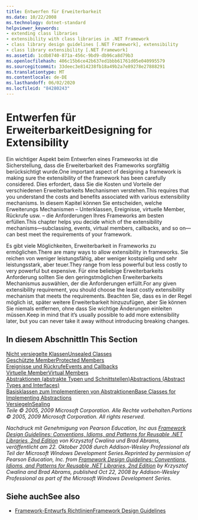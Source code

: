 ```yaml
---
title: Entwerfen für Erweiterbarkeit
ms.date: 10/22/2008
ms.technology: dotnet-standard
helpviewer_keywords:
- extending class libraries
- extensibility with class libraries in .NET Framework
- class library design guidelines [.NET Framework], extensibility
- class library extensibility [.NET Framework]
ms.assetid: 1cdb8740-871a-456c-9bd9-db96ca8d79b3
ms.openlocfilehash: 406c15b6ce42b637ed1bbb61761d05e040995579
ms.sourcegitcommit: 33deec3e814238fb18a49b2a7e89278e27888291
ms.translationtype: MT
ms.contentlocale: de-DE
ms.lasthandoff: 06/02/2020
ms.locfileid: "84280243"
---
```

# <a name="designing-for-extensibility"></a><span data-ttu-id="a162b-102">Entwerfen für Erweiterbarkeit</span><span class="sxs-lookup"><span data-stu-id="a162b-102">Designing for Extensibility</span></span>
<span data-ttu-id="a162b-103">Ein wichtiger Aspekt beim Entwerfen eines Frameworks ist die Sicherstellung, dass die Erweiterbarkeit des Frameworks sorgfältig berücksichtigt wurde.</span><span class="sxs-lookup"><span data-stu-id="a162b-103">One important aspect of designing a framework is making sure the extensibility of the framework has been carefully considered.</span></span> <span data-ttu-id="a162b-104">Dies erfordert, dass Sie die Kosten und Vorteile der verschiedenen Erweiterbarkeits Mechanismen verstehen.</span><span class="sxs-lookup"><span data-stu-id="a162b-104">This requires that you understand the costs and benefits associated with various extensibility mechanisms.</span></span> <span data-ttu-id="a162b-105">In diesem Kapitel können Sie entscheiden, welche Erweiterungs Mechanismen – Unterklassen, Ereignisse, virtuelle Member, Rückrufe usw. – die Anforderungen Ihres Frameworks am besten erfüllen.</span><span class="sxs-lookup"><span data-stu-id="a162b-105">This chapter helps you decide which of the extensibility mechanisms—subclassing, events, virtual members, callbacks, and so on—can best meet the requirements of your framework.</span></span>  
  
 <span data-ttu-id="a162b-106">Es gibt viele Möglichkeiten, Erweiterbarkeit in Frameworks zu ermöglichen.</span><span class="sxs-lookup"><span data-stu-id="a162b-106">There are many ways to allow extensibility in frameworks.</span></span> <span data-ttu-id="a162b-107">Sie reichen von weniger leistungsfähig, aber weniger kostspielig und sehr leistungsstark, aber teuer.</span><span class="sxs-lookup"><span data-stu-id="a162b-107">They range from less powerful but less costly to very powerful but expensive.</span></span> <span data-ttu-id="a162b-108">Für eine beliebige Erweiterbarkeits Anforderung sollten Sie den geringstmöglichen Erweiterbarkeits Mechanismus auswählen, der die Anforderungen erfüllt.</span><span class="sxs-lookup"><span data-stu-id="a162b-108">For any given extensibility requirement, you should choose the least costly extensibility mechanism that meets the requirements.</span></span> <span data-ttu-id="a162b-109">Beachten Sie, dass es in der Regel möglich ist, später weitere Erweiterbarkeit hinzuzufügen, aber Sie können Sie niemals entfernen, ohne dass Sie wichtige Änderungen einleiten müssen.</span><span class="sxs-lookup"><span data-stu-id="a162b-109">Keep in mind that it’s usually possible to add more extensibility later, but you can never take it away without introducing breaking changes.</span></span>  
  
## <a name="in-this-section"></a><span data-ttu-id="a162b-110">In diesem Abschnitt</span><span class="sxs-lookup"><span data-stu-id="a162b-110">In This Section</span></span>  
 [<span data-ttu-id="a162b-111">Nicht versiegelte Klassen</span><span class="sxs-lookup"><span data-stu-id="a162b-111">Unsealed Classes</span></span>](unsealed-classes.md)  
 [<span data-ttu-id="a162b-112">Geschützte Member</span><span class="sxs-lookup"><span data-stu-id="a162b-112">Protected Members</span></span>](protected-members.md)  
 [<span data-ttu-id="a162b-113">Ereignisse und Rückrufe</span><span class="sxs-lookup"><span data-stu-id="a162b-113">Events and Callbacks</span></span>](events-and-callbacks.md)  
 [<span data-ttu-id="a162b-114">Virtuelle Member</span><span class="sxs-lookup"><span data-stu-id="a162b-114">Virtual Members</span></span>](virtual-members.md)  
 [<span data-ttu-id="a162b-115">Abstraktionen (abstrakte Typen und Schnittstellen)</span><span class="sxs-lookup"><span data-stu-id="a162b-115">Abstractions (Abstract Types and Interfaces)</span></span>](abstractions-abstract-types-and-interfaces.md)  
 [<span data-ttu-id="a162b-116">Basisklassen zum Implementieren von Abstraktionen</span><span class="sxs-lookup"><span data-stu-id="a162b-116">Base Classes for Implementing Abstractions</span></span>](base-classes-for-implementing-abstractions.md)  
 [<span data-ttu-id="a162b-117">Versiegeln</span><span class="sxs-lookup"><span data-stu-id="a162b-117">Sealing</span></span>](sealing.md)  
 <span data-ttu-id="a162b-118">*Teile © 2005, 2009 Microsoft Corporation. Alle Rechte vorbehalten.*</span><span class="sxs-lookup"><span data-stu-id="a162b-118">*Portions © 2005, 2009 Microsoft Corporation. All rights reserved.*</span></span>  
  
 <span data-ttu-id="a162b-119">*Nachdruck mit Genehmigung von Pearson Education, Inc aus [Framework Design Guidelines: Conventions, Idioms, and Patterns for Reusable .NET Libraries, 2nd Edition](https://www.informit.com/store/framework-design-guidelines-conventions-idioms-and-9780321545619) von Krzysztof Cwalina und Brad Abrams, veröffentlicht am 22. Oktober 2008 durch Addison-Wesley Professional als Teil der Microsoft Windows Development Series.*</span><span class="sxs-lookup"><span data-stu-id="a162b-119">*Reprinted by permission of Pearson Education, Inc. from [Framework Design Guidelines: Conventions, Idioms, and Patterns for Reusable .NET Libraries, 2nd Edition](https://www.informit.com/store/framework-design-guidelines-conventions-idioms-and-9780321545619) by Krzysztof Cwalina and Brad Abrams, published Oct 22, 2008 by Addison-Wesley Professional as part of the Microsoft Windows Development Series.*</span></span>  
  
## <a name="see-also"></a><span data-ttu-id="a162b-120">Siehe auch</span><span class="sxs-lookup"><span data-stu-id="a162b-120">See also</span></span>

- [<span data-ttu-id="a162b-121">Framework-Entwurfs Richtlinien</span><span class="sxs-lookup"><span data-stu-id="a162b-121">Framework Design Guidelines</span></span>](index.md)
